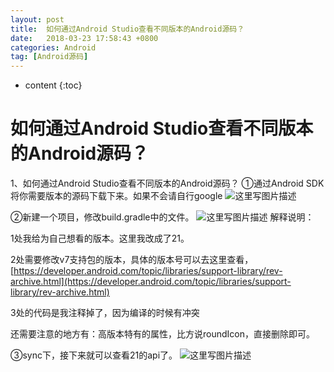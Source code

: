 ```yaml
---
layout: post
title:  如何通过Android Studio查看不同版本的Android源码？
date:   2018-03-23 17:58:43 +0800
categories: Android
tag: [Android源码]
---
```


* content
{:toc}



# 如何通过Android Studio查看不同版本的Android源码？
1、如何通过Android Studio查看不同版本的Android源码？
①通过Android SDK将你需要版本的源码下载下来。如果不会请自行google
![这里写图片描述](https://img-blog.csdn.net/2018032317550133?watermark/2/text/aHR0cHM6Ly9ibG9nLmNzZG4ubmV0L3FxXzI2Mjg3NDM1/font/5a6L5L2T/fontsize/400/fill/I0JBQkFCMA==/dissolve/70)

②新建一个项目，修改build.gradle中的文件。
![这里写图片描述](https://img-blog.csdn.net/20180323175514139?watermark/2/text/aHR0cHM6Ly9ibG9nLmNzZG4ubmV0L3FxXzI2Mjg3NDM1/font/5a6L5L2T/fontsize/400/fill/I0JBQkFCMA==/dissolve/70)
解释说明：

1处我给为自己想看的版本。这里我改成了21。

2处需要修改v7支持包的版本，具体的版本号可以去这里查看，[https://developer.android.com/topic/libraries/support-library/rev-archive.html](https://developer.android.com/topic/libraries/support-library/rev-archive.html)

3处的代码是我注释掉了，因为编译的时候有冲突

还需要注意的地方有：高版本特有的属性，比方说roundIcon，直接删除即可。

③sync下，接下来就可以查看21的api了。
![这里写图片描述](https://img-blog.csdn.net/20180323175553818?watermark/2/text/aHR0cHM6Ly9ibG9nLmNzZG4ubmV0L3FxXzI2Mjg3NDM1/font/5a6L5L2T/fontsize/400/fill/I0JBQkFCMA==/dissolve/70)

